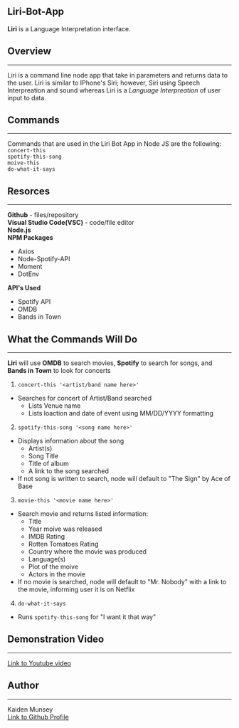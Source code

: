 ## Liri-Bot-App 

**Liri** is a Language Interpretation interface. 

## Overview
-----------------
Liri is a command line node app that take in parameters and returns data to the user. Liri is similar to IPhone's Siri; however, Siri using Speech Interpreation and sound whereas Liri is a *Language Interpreation* of user input to data. 

## Commands
----------
Commands that are used in the Liri Bot App in Node JS are the following: <br>
`concert-this`<br>
`spotify-this-song`<br>
`moive-this`<br>
`do-what-it-says`

## Resorces 
------
**Github** - files/repository<br>
**Visual Studio Code(VSC)** - code/file editor<br>
**Node.js**<br>
**NPM Packages**
* Axios
* Node-Spotify-API
* Moment 
* DotEnv

**API's Used**
* Spotify API
* OMDB
* Bands in Town

## What the Commands Will Do
-----
**Liri** will use **OMDB** to search movies, **Spotify** to search for songs, and **Bands in Town** to look for concerts

1. `concert-this '<artist/band name here>'`
- Searches for concert of Artist/Band searched
    - Lists Venue name
    - Lists loaction and date of event using MM/DD/YYYY formatting

2. `spotify-this-song '<song name here>'`
- Displays information about the song 
    - Artist(s)
    - Song Title
    - Title of album
    - A link to the song searched 
- If not song is written to search, node will default to "The Sign" by Ace of Base

3. `movie-this '<movie name here>'`
- Search movie and returns listed information:
    - Title
    - Year moive was released
    - IMDB Rating 
    - Rotten Tomatoes Rating 
    - Country where the movie was produced 
    - Language(s)
    - Plot of the moive 
    - Actors in the movie
- If no movie is searched, node will default to "Mr. Nobody" with a link to the movie, informing user it is on Netflix

4. `do-what-it-says`
- Runs `spotify-this-song` for "I want it that way"

## Demonstration Video
----
[Link to Youtube video](https://www.youtube.com/watch?v=CEvZYihy_NA&feature=youtu.be)

## Author
-------
Kaiden Munsey <br>
[Link to Github Profile](https://github.com/kaiden-m7)




